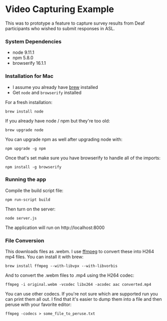 # Video Capturing Example
This was to prototype a feature to capture survey results from Deaf participants 
who wished to submit responses in ASL.

### System Dependencies
- node 9.11.1
- npm 5.8.0
- browserify 16.1.1

### Installation for Mac
- I assume you already have [brew](https://brew.sh) installed
- Get `node` and `browserify` installed

For a fresh installation:
```
brew install node
```

If you already have node / npm but they're too old:
```
brew upgrade node
```

You can upgrade npm as well after upgrading node with:
```
npm upgrade -g npm
```

Once that's set make sure you have browserify to handle all of the imports:
```
npm install -g browserify
```

### Running the app
Compile the build script file:
```
npm run-script build
```

Then turn on the server:
```
node server.js
```

The application will run on http://localhost:8000

### File Conversion
This downloads files as .webm. I use [ffmpeg](https://www.ffmpeg.org/documentation.html) to convert these into H264 mp4 files.
You can install it with brew:
```
brew install ffmpeg --with-libvpx --with-libvorbis
```

And to convert the .webm files to .mp4 using the H264 codec:
```
ffmpeg -i original.webm -vcodec libx264 -acodec aac converted.mp4
```

You can use other codecs. If you're not sure which are supported run you can print them all out.
I find that it's easier to dump them into a file and then peruse with your favorite editor:
```
ffmpeg -codecs > some_file_to_peruse.txt
```
